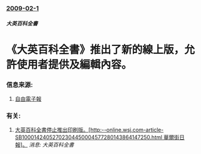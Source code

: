 ### [2009-02-1](/news/2009/02/1/index.md)

##### 大英百科全書
# 《大英百科全書》推出了新的線上版，允許使用者提供及編輯內容。




### 信息来源:

1. [自由電子報](https://web.archive.org/web/20090204092235/http://libertytimes.com.tw/2009/new/feb/1/today-int7.htm)

### 有关:

1. [大英百科全書停止推出印刷版。[http:--online.wsj.com-article-SB10001424052702304450004577280143864147250.html 華爾街日報]。](/zh/news/2012/03/13/大英百科全書停止推出印刷版-http-onlinewsjcom-article-SB1000142405270.md) _消息: 大英百科全書_

